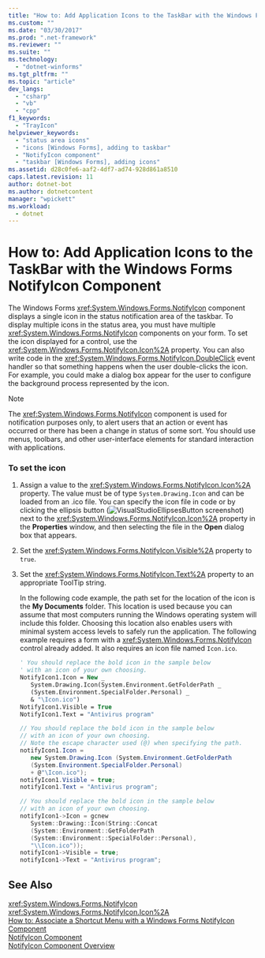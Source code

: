 ```yaml
---
title: "How to: Add Application Icons to the TaskBar with the Windows Forms NotifyIcon Component"
ms.custom: ""
ms.date: "03/30/2017"
ms.prod: ".net-framework"
ms.reviewer: ""
ms.suite: ""
ms.technology: 
  - "dotnet-winforms"
ms.tgt_pltfrm: ""
ms.topic: "article"
dev_langs: 
  - "csharp"
  - "vb"
  - "cpp"
f1_keywords: 
  - "TrayIcon"
helpviewer_keywords: 
  - "status area icons"
  - "icons [Windows Forms], adding to taskbar"
  - "NotifyIcon component"
  - "taskbar [Windows Forms], adding icons"
ms.assetid: d28c0fe6-aaf2-4df7-ad74-928d861a8510
caps.latest.revision: 11
author: dotnet-bot
ms.author: dotnetcontent
manager: "wpickett"
ms.workload: 
  - dotnet
---
```

# How to: Add Application Icons to the TaskBar with the Windows Forms NotifyIcon Component
The Windows Forms <xref:System.Windows.Forms.NotifyIcon> component displays a single icon in the status notification area of the taskbar. To display multiple icons in the status area, you must have multiple <xref:System.Windows.Forms.NotifyIcon> components on your form. To set the icon displayed for a control, use the <xref:System.Windows.Forms.NotifyIcon.Icon%2A> property. You can also write code in the <xref:System.Windows.Forms.NotifyIcon.DoubleClick> event handler so that something happens when the user double-clicks the icon. For example, you could make a dialog box appear for the user to configure the background process represented by the icon.  
  
> [!NOTE]
>  The <xref:System.Windows.Forms.NotifyIcon> component is used for notification purposes only, to alert users that an action or event has occurred or there has been a change in status of some sort. You should use menus, toolbars, and other user-interface elements for standard interaction with applications.  
  
### To set the icon  
  
1.  Assign a value to the <xref:System.Windows.Forms.NotifyIcon.Icon%2A> property. The value must be of type `System.Drawing.Icon` and can be loaded from an .ico file. You can specify the icon file in code or by clicking the ellipsis button (![VisualStudioEllipsesButton screenshot](../../../../docs/framework/winforms/media/vbellipsesbutton.png "vbEllipsesButton")) next to the <xref:System.Windows.Forms.NotifyIcon.Icon%2A> property in the **Properties** window, and then selecting the file in the **Open** dialog box that appears.  
  
2.  Set the <xref:System.Windows.Forms.NotifyIcon.Visible%2A> property to `true`.  
  
3.  Set the <xref:System.Windows.Forms.NotifyIcon.Text%2A> property to an appropriate ToolTip string.  
  
     In the following code example, the path set for the location of the icon is the **My Documents** folder. This location is used because you can assume that most computers running the Windows operating system will include this folder. Choosing this location also enables users with minimal system access levels to safely run the application. The following example requires a form with a <xref:System.Windows.Forms.NotifyIcon> control already added. It also requires an icon file named `Icon.ico`.  
  
    ```vb  
    ' You should replace the bold icon in the sample below  
    ' with an icon of your own choosing.  
    NotifyIcon1.Icon = New _   
       System.Drawing.Icon(System.Environment.GetFolderPath _  
       (System.Environment.SpecialFolder.Personal) _  
       & "\Icon.ico")  
    NotifyIcon1.Visible = True  
    NotifyIcon1.Text = "Antivirus program"  
    ```  
  
    ```csharp  
    // You should replace the bold icon in the sample below  
    // with an icon of your own choosing.  
    // Note the escape character used (@) when specifying the path.  
    notifyIcon1.Icon =   
       new System.Drawing.Icon (System.Environment.GetFolderPath  
       (System.Environment.SpecialFolder.Personal)  
       + @"\Icon.ico");  
    notifyIcon1.Visible = true;  
    notifyIcon1.Text = "Antivirus program";  
    ```  
  
    ```cpp  
    // You should replace the bold icon in the sample below  
    // with an icon of your own choosing.  
    notifyIcon1->Icon = gcnew   
       System::Drawing::Icon(String::Concat  
       (System::Environment::GetFolderPath  
       (System::Environment::SpecialFolder::Personal),  
       "\\Icon.ico"));  
    notifyIcon1->Visible = true;  
    notifyIcon1->Text = "Antivirus program";  
    ```  
  
## See Also  
 <xref:System.Windows.Forms.NotifyIcon>  
 <xref:System.Windows.Forms.NotifyIcon.Icon%2A>  
 [How to: Associate a Shortcut Menu with a Windows Forms NotifyIcon Component](../../../../docs/framework/winforms/controls/how-to-associate-a-shortcut-menu-with-a-windows-forms-notifyicon-component.md)  
 [NotifyIcon Component](../../../../docs/framework/winforms/controls/notifyicon-component-windows-forms.md)  
 [NotifyIcon Component Overview](../../../../docs/framework/winforms/controls/notifyicon-component-overview-windows-forms.md)
